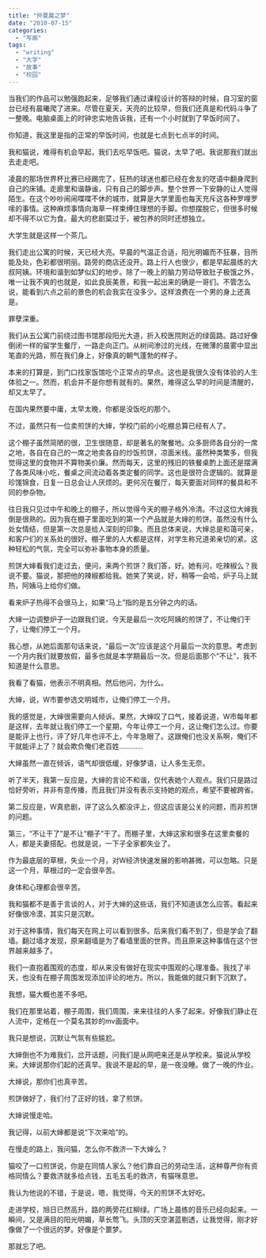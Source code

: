 ```yaml
---
title: "仲夏晨之梦"
date: "2010-07-15"
categories: 
  - "写画"
tags: 
  - "writing"
  - "大学"
  - "故事"
  - "校园"
---
```


当我们的作品可以勉强跑起来，足够我们通过课程设计的答辩的时候，自习室的窗台已经有晨曦爬了进来。尽管在夏天，天亮的比较早，但我们还真是和代码斗争了一整晚。电脑桌面上的时钟忠实地告诉我，还有一个小时就到了早饭时间了。

你知道，我这里是指的正常的早饭时间，也就是七点到七点半的时间。

我和猫说，难得有机会早起，我们去吃早饭吧。猫说，太早了吧。我说那我们就出去走走吧。

凌晨的那场世界杯比赛已经踢完了，狂热的球迷也都已经在舍友的呓语中翻身爬到自己的床铺。走廊里和谐静谧，只有自己的脚步声。整个世界一下安静的让人觉得陌生。在这个吵吵闹闹喋喋不休的城市，就算是大学里面也每天充斥这各种罗哩罗嗦的事情。这种麻烦事情向海草一样束缚住理想的手脚。你想摆脱它，但很多时候却不得不以它为食。最大的悲剧莫过于，被包养的同时还想独立。

大学生就是这样一个茶几。

我们走出公寓的时候，天已经大亮。早晨的气温正合适，阳光明媚而不狂暴，目所能及处，色彩都很明丽。路旁的商店还没开。路上行人也很少，都是早起晨练的大叔阿姨。环境和谐到如梦似幻的地步。除了一晚上的脑力劳动导致肚子极饿之外，唯一让我不爽的也就是，如此良辰美景，和我一起出来的确是一哥们。不管怎么说，能看到六点之前的景色的机会我实在没多少。这样浪费在一个男的身上还真是。

罪孽深重。

我们从五公寓门前绕过图书馆那段阳光大道，折入校医院附近的绿茵路。路过好像倒闭一样的留学生餐厅，一路走向正门。从树间渗过的光线，在微薄的晨雾中显出笔直的光路，照在我们身上，好像真的朝气蓬勃的样子。

本来的打算是，到门口找家饭馆吃个正常点的早点。这也是我很久没有体验的人生体验之一。然而，机会并不是你想有就有的。果然，难得这么早的时间是清醒的，却又太早了。

在国内果然要中庸，太早太晚，你都是没饭吃的那个。

不过，虽然只有一位卖煎饼的大婶，学校门前的小吃棚总算已经有人了。

这个棚子虽然简陋的很，卫生很随意，却是著名的聚餐地。众多厨师各自分的一席之地，各自在自己的一席之地卖各自的炒饭煎饼，凉面米线。虽然种类繁多，但我觉得这里的食物并不算物美价廉。然而每天，这里的残旧的铁餐桌酌上面还是摆满了各类风味小吃，餐桌之间流动着各类定餐的同学。这也是很符合逻辑的。就算是珍馐锦食，日复一日总会让人厌烦的。更何况在餐厅，每天要面对同样的餐具和不同的参杂物。

往日我只见过中午和晚上的棚子，所以觉得今天的棚子格外冷清。不过这位大婶我倒是很熟的。因为我在棚子里面吃到的第一个产品就是大婶的煎饼。虽然没有什么处女情结，但是第一次总是给人深刻的印象。而且总体来说，大婶总是和蔼可亲，和客户们的关系处的很好。棚子里的人大都是这样，对学生称兄道弟亲切的紧。这种轻松的气氛，完全可以弥补事物本身的质量。

煎饼大婶看我们走过去，便问，来两个煎饼？我们答，好。她有问，吃辣椒么？我说不要。猫说，那把他的辣椒都给我。她笑了笑说，好，稍等一会哈，炉子马上就热，阿姨马上给你们做。

看来炉子热得不会很马上，如果“马上”指的是五分钟之内的话。

大婶一边调整炉子一边跟我们说，今天是最后一次吃阿姨的煎饼了，不让俺们干了，让俺们停工一个月。

我心想，从她后面那句话来说，“最后一次”应该是这个月最后一次的意思。考虑到一个月内我们就要放假，最多也就是本学期最后一次。但是后面那个“不让”，我不知道是什么意思。

我看了看猫，他表示不明真相。然后他问，为什么。

大婶，说，W市要参选文明城市，让俺们停工一个月。

我的感觉是，大婶很需要向人倾诉。果然，大婶叹了口气，接着说道，W市每年都是这样，去年就让我们停工一个星期，今年让停工一个月，这让俺们怎么过。你要是能评上也行，评了好几年也评不上，今年急眼了。这跟俺们也没关系啊，俺们不干就能评上了？就会欺负俺们老百姓…………

大婶虽然一直在倾诉，语气却很低缓，好像梦语，让人多生无奈。

听了半天，我第一反应是，大婶的言论不和谐，仅代表她个人观点。我们只是路过恰好旁听，并非有意传播，而且我们并没有表示支持她的观点，希望不要被跨省。

第二反应是，W真悲剧，评了这么久都没评上，但这应该是公关的问题，而非煎饼的问题。

第三，“不让干了”是不让“棚子”干了。而棚子里，大婶这家和很多在这里卖餐的人，都是夫妻搭配。也就是说，一下子全家都失业了。

作为最底层的草根，失业一个月，对W经济快速发展的影响甚微，可以忽略。只是这一个月，草根过的一定会很辛苦。

身体和心理都会很辛苦。

我和猫都不是善于言谈的人，对于大婶的这些话，我们不知道该怎么应答。看起来好像很冷漠，其实只是沉默。

对于这种事情，我们每天在网上可以看到很多。后来我们看不到了，但是学会了翻墙。翻过墙才发现，原来翻墙是为了看墙里面的世界。而且原来这种事情在这个世界越来越多了。

我们一直抱着围观的态度，却从来没有做好在现实中围观的心理准备。我找了半天，也没有在棚子周围发现添加评论的地方。所以，我能做的就只剩下沉默了。

我想，猫大概也差不多吧。

我们在那里站着，棚子周围，我们周围，来来往往的人多了起来。好像我们静止在人流中，定格在一个莫名其妙的mv画面中。

我只是想说，沉默让气氛有些尴尬。

大婶倒也不为难我们，岔开话题，问我们是从网吧来还是从学校来。猫说从学校来。大婶说那你们起的还真早。我说不是起的早，是一夜没睡。做了一晚的作业。

大婶说，那你们也真辛苦。

煎饼做好了，我们付了正好的钱，拿了煎饼。

大婶说慢走哈。

我记得，以前大婶都是说“下次来哈”的。

在慢走的路上，我问猫，怎么你不救济一下大婶么？

猫咬了一口煎饼说，你是在同情人家么？他们靠自己的劳动生活，这种尊严你有资格同情么？要救济就多给点钱，五毛五毛的救济，有猫咪意思。

我认为他说的不错，于是说，嗯，我觉得，今天的煎饼不太好吃。

走进学校，旭日已然高升，路的两旁花红柳绿。广场上晨练的音乐已经向起来。一瞬间，又是满目的阳光明媚，草长莺飞。头顶的天空湛蓝剔透，让我觉得，刚才好像做了一个很远的梦。好像是个噩梦。

那就忘了吧。
